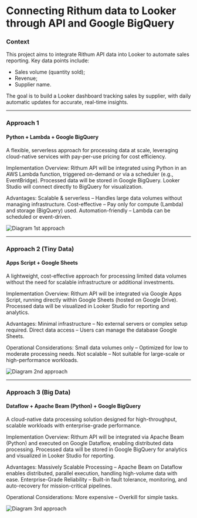 # Connecting Rithum data to Looker through API and Google BigQuery

### Context

This project aims to integrate Rithum API data into Looker to automate sales reporting. Key data points include:

* Sales volume (quantity sold);
* Revenue;
* Supplier name.

The goal is to build a Looker dashboard tracking sales by supplier, with daily automatic updates for accurate, real-time insights.

---

### Approach 1
#### Python + Lambda + Google BigQuery

A flexible, serverless approach for processing data at scale, leveraging cloud-native services with pay-per-use pricing for cost efficiency.

Implementation Overview:
Rithum API will be integrated using Python in an AWS Lambda function, triggered on-demand or via a scheduler (e.g., EventBridge).
Processed data will be stored in Google BigQuery.
Looker Studio will connect directly to BigQuery for visualization.

Advantages:
Scalable & serverless – Handles large data volumes without managing infrastructure.
Cost-effective – Pay only for compute (Lambda) and storage (BigQuery) used.
Automation-friendly – Lambda can be scheduled or event-driven.

![Diagram 1st approach](https://github.com/user-attachments/assets/f9b0a3aa-329d-42b8-85b4-393cb3934277)

---
 
### Approach 2 (Tiny Data)
#### Apps Script + Google Sheets

A lightweight, cost-effective approach for processing limited data volumes without the need for scalable infrastructure or additional investments.

Implementation Overview:
Rithum API will be integrated via Google Apps Script, running directly within Google Sheets (hosted on Google Drive).
Processed data will be visualized in Looker Studio for reporting and analytics.

Advantages:
Minimal infrastructure – No external servers or complex setup required.
Direct data access – Users can manage the database Google Sheets.

Operational Considerations:
Small data volumes only – Optimized for low to moderate processing needs.
Not scalable – Not suitable for large-scale or high-performance workloads.

![Diagram 2nd approach](https://github.com/user-attachments/assets/4d2a998c-389c-4a05-9e3a-8b9234d6e5f5)

---

### Approach 3 (Big Data)
#### Dataflow + Apache Beam (Python) + Google BigQuery

A cloud-native data processing solution designed for high-throughput, scalable workloads with enterprise-grade performance.

Implementation Overview:
Rithum API will be integrated via Apache Beam (Python) and executed on Google Dataflow, enabling distributed data processing.
Processed data will be stored in Google BigQuery for analytics and visualized in Looker Studio for reporting.

Advantages:
Massively Scalable Processing – Apache Beam on Dataflow enables distributed, parallel execution, handling high-volume data with ease.
Enterprise-Grade Reliability – Built-in fault tolerance, monitoring, and auto-recovery for mission-critical pipelines.

Operational Considerations:
More expensive – Overkill for simple tasks.

![Diagram 3rd approach](https://github.com/user-attachments/assets/c6342e02-2cd8-4f49-ac46-667b383e30b0)

